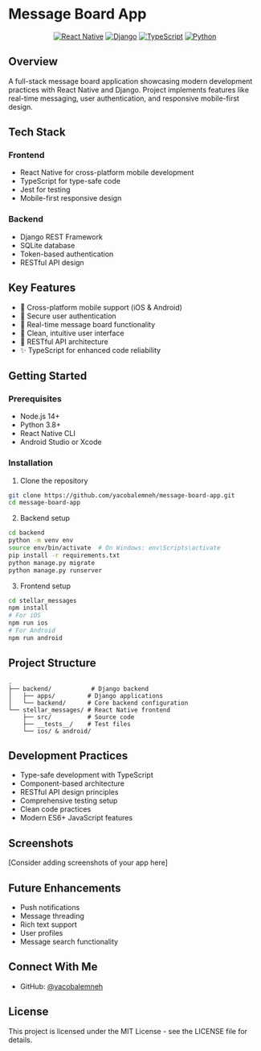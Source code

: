 # Message Board App

<div align="center">

[![React Native](https://img.shields.io/badge/React_Native-20232A?style=for-the-badge&logo=react&logoColor=61DAFB)](https://reactnative.dev/)
[![Django](https://img.shields.io/badge/Django-092E20?style=for-the-badge&logo=django&logoColor=white)](https://www.djangoproject.com/)
[![TypeScript](https://img.shields.io/badge/TypeScript-007ACC?style=for-the-badge&logo=typescript&logoColor=white)](https://www.typescriptlang.org/)
[![Python](https://img.shields.io/badge/Python-3776AB?style=for-the-badge&logo=python&logoColor=white)](https://www.python.org/)

</div>

## Overview

A full-stack message board application showcasing modern development practices with React Native and Django. Project implements features like real-time messaging, user authentication, and responsive mobile-first design.

## Tech Stack

### Frontend

- React Native for cross-platform mobile development
- TypeScript for type-safe code
- Jest for testing
- Mobile-first responsive design

### Backend

- Django REST Framework
- SQLite database
- Token-based authentication
- RESTful API design

## Key Features

- 📱 Cross-platform mobile support (iOS & Android)
- 🔐 Secure user authentication
- 💬 Real-time message board functionality
- 🎨 Clean, intuitive user interface
- 🔄 RESTful API architecture
- ✨ TypeScript for enhanced code reliability

## Getting Started

### Prerequisites

- Node.js 14+
- Python 3.8+
- React Native CLI
- Android Studio or Xcode

### Installation

1. Clone the repository

```bash
git clone https://github.com/yacobalemneh/message-board-app.git
cd message-board-app
```

2. Backend setup

```bash
cd backend
python -m venv env
source env/bin/activate  # On Windows: env\Scripts\activate
pip install -r requirements.txt
python manage.py migrate
python manage.py runserver
```

3. Frontend setup

```bash
cd stellar_messages
npm install
# For iOS
npm run ios
# For Android
npm run android
```

## Project Structure

```
.
├── backend/           # Django backend
│   ├── apps/         # Django applications
│   └── backend/      # Core backend configuration
└── stellar_messages/ # React Native frontend
    ├── src/          # Source code
    ├── __tests__/    # Test files
    └── ios/ & android/
```

## Development Practices

- Type-safe development with TypeScript
- Component-based architecture
- RESTful API design principles
- Comprehensive testing setup
- Clean code practices
- Modern ES6+ JavaScript features

## Screenshots

[Consider adding screenshots of your app here]

## Future Enhancements

- Push notifications
- Message threading
- Rich text support
- User profiles
- Message search functionality

## Connect With Me

- GitHub: [@yacobalemneh](https://github.com/yacobalemneh)

## License

This project is licensed under the MIT License - see the LICENSE file for details.
